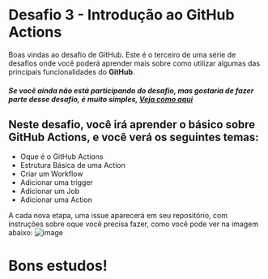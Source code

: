 # Desafio 3 - Introdução ao GitHub Actions

Boas vindas ao desafio de GitHub. Este é o terceiro de uma série de desafios onde você poderá aprender mais sobre como utilizar algumas das principais funcionalidades do **GitHub**.

##### Se você ainda não está participando do desafio, mas gostaria de fazer parte desse desafio, é muito simples, [Veja como aqui](https://github.com/aprendagithub/Participe)


## Neste desafio, você irá aprender o básico sobre GitHub Actions, e você verá os seguintes temas:

- Oque é o GitHub Actions
- Estrutura Básica de uma Action
- Criar um Workflow
- Adicionar uma trigger
- Adicionar um Job
- Adicionar uma Action


A cada nova etapa, uma issue aparecerá em seu repositório, com instruções sobre oque você precisa fazer, como você pode ver na imagem abaixo:
![image](https://user-images.githubusercontent.com/5204009/186955366-7222e7b7-7519-4601-a04f-8bd0afaf5f14.png)


# Bons estudos!
